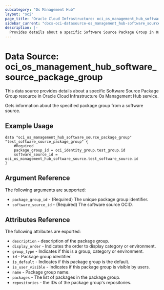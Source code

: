```yaml
---
subcategory: "Os Management Hub"
layout: "oci"
page_title: "Oracle Cloud Infrastructure: oci_os_management_hub_software_source_package_group"
sidebar_current: "docs-oci-datasource-os_management_hub-software_source_package_group"
description: |-
  Provides details about a specific Software Source Package Group in Oracle Cloud Infrastructure Os Management Hub service
---
```


# Data Source: oci_os_management_hub_software_source_package_group
This data source provides details about a specific Software Source Package Group resource in Oracle Cloud Infrastructure Os Management Hub service.

Gets information about the specified package group from a software source.


## Example Usage

```hcl
data "oci_os_management_hub_software_source_package_group" "test_software_source_package_group" {
	#Required
	package_group_id = oci_identity_group.test_group.id
	software_source_id = oci_os_management_hub_software_source.test_software_source.id
}
```

## Argument Reference

The following arguments are supported:

* `package_group_id` - (Required) The unique package group identifier.
* `software_source_id` - (Required) The software source OCID.


## Attributes Reference

The following attributes are exported:

* `description` - description of the package group.
* `display_order` - Indicates the order to display category or environment.
* `group_type` - Indicates if this is a group, category or environment.
* `id` - Package group identifier.
* `is_default` - Indicates if this package group is the default.
* `is_user_visible` - Indicates if this package group is visible by users.
* `name` - Package group name.
* `packages` - The list of packages in the package group.
* `repositories` - the IDs of the package group's repositories.

